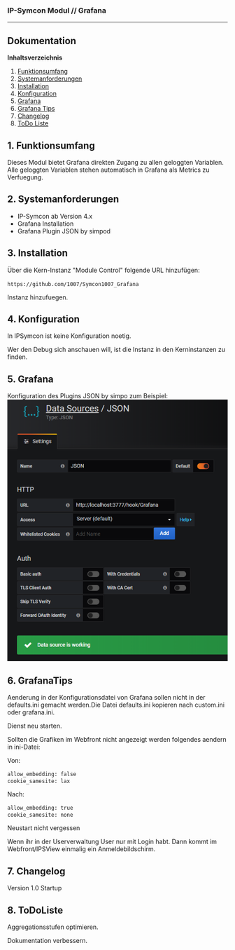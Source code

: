 ### IP-Symcon Modul // Grafana
---
## Dokumentation

**Inhaltsverzeichnis**

1. [Funktionsumfang](#1-funktionsumfang) 
2. [Systemanforderungen](#2-systemanforderungen)
3. [Installation](#3-installation)
4. [Konfiguration](#4-konfiguration)
5. [Grafana](#5-grafana)
6. [Grafana Tips](#6-grafanatips)
7. [Changelog](#7-changelog)
8. [ToDo Liste](#8-todoliste)


## 1. Funktionsumfang
Dieses Modul bietet Grafana direkten Zugang zu allen geloggten Variablen. 
Alle geloggten Variablen stehen automatisch in Grafana als Metrics zu Verfuegung.


## 2. Systemanforderungen
- IP-Symcon ab Version 4.x
- Grafana Installation
- Grafana Plugin JSON by simpod

## 3. Installation
Über die Kern-Instanz "Module Control" folgende URL hinzufügen:

`https://github.com/1007/Symcon1007_Grafana`

Instanz hinzufuegen.

## 4. Konfiguration
In IPSymcon ist keine Konfiguration noetig.

Wer den Debug sich anschauen will, ist die Instanz in den Kerninstanzen zu finden.

## 5. Grafana
Konfiguration des Plugins JSON by simpo
zum Beispiel:
![Plugin](images/DataSources.png?raw=true "Plugin")


## 6. GrafanaTips
Aenderung in der Konfigurationsdatei von Grafana sollen nicht in der defaults.ini
gemacht werden.Die Datei defaults.ini kopieren nach custom.ini oder grafana.ini.

Dienst neu starten.

Sollten die Grafiken im Webfront nicht angezeigt werden folgendes aendern in ini-Datei:


Von:

	allow_embedding: false
	cookie_samesite: lax


Nach:

	allow_embedding: true
	cookie_samesite: none


Neustart nicht vergessen


Wenn ihr in der Userverwaltung User nur mit Login habt.
Dann kommt im Webfront/IPSView einmalig ein Anmeldebildschirm.


## 7. Changelog

Version 1.0	Startup

## 8. ToDoListe
Aggregationsstufen optimieren.

Dokumentation verbessern.

